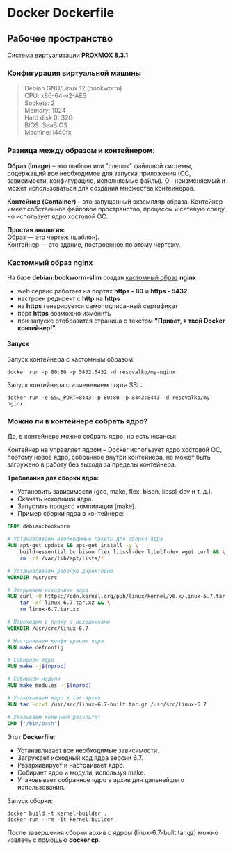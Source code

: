 # Docker Dockerfile

## Рабочее пространство
Система виртуализации **PROXMOX 8.3.1**  

### Конфигурация виртуальной машины
> Debian GNU/Linux 12 (bookworm)  
> CPU: x86-64-v2-AES  
> Sockets: 2  
> Memory: 1024  
> Hard disk 0: 32G  
> BIOS: SeaBIOS  
> Machine: i440fx  

### Разница между образом и контейнером:

**Образ (Image)** – это шаблон или "слепок" файловой системы, содержащий все необходимое для запуска приложения (ОС, зависимости, конфигурацию, исполняемые файлы). Он неизменяемый и может использоваться для создания множества контейнеров.  

**Контейнер (Container)** – это запущенный экземпляр образа. Контейнер имеет собственное файловое пространство, процессы и сетевую среду, но использует ядро хостовой ОС.

**Простая аналогия:**  
Образ — это чертеж (шаблон).  
Контейнер — это здание, построенное по этому чертежу.  

### Кастомный образ nginx

На базе **debian:bookworm-slim** создан [кастомный образ](https://github.com/Resovalko/Otus-Linux-Adm-Prof/blob/main/19-Docker%20Dockerfile/Dockerfile") **nginx**  

- web сервис работает на портах **https - 80** и **https - 5432**
- настроен редирект с **http** на **https**
- на **https** генерируется самоподписанный сертификат
- порт **https** возможно изменить
- при запуске отобразится страница с текстом **"Привет, я твой Docker контейнер!"**

#### Запуск
Запуск контейнера с кастомным образом:
```
docker run -p 80:80 -p 5432:5432 -d resovalko/my-nginx
```
Запуск контейнера с изменением порта SSL:
```
docker run -e SSL_PORT=8443 -p 80:80 -p 8443:8443 -d resovalko/my-nginx
```

### Можно ли в контейнере собрать ядро?

Да, в контейнере можно собрать ядро, но есть нюансы:  

Контейнер не управляет ядром – Docker использует ядро хостовой ОС, поэтому новое ядро, собранное внутри контейнера, не может быть загружено в работу без выхода за пределы контейнера.  

**Требования для сборки ядра:** 

- Установить зависимости (gcc, make, flex, bison, libssl-dev и т. д.).
- Скачать исходники ядра.
- Запустить процесс компиляции (make).
- Пример сборки ядра в контейнере:

```dockerfile
FROM debian:bookworm

# Устанавливаем необходимые пакеты для сборки ядра
RUN apt-get update && apt-get install -y \
    build-essential bc bison flex libssl-dev libelf-dev wget curl && \
    rm -rf /var/lib/apt/lists/*

# Устанавливаем рабочую директорию
WORKDIR /usr/src

# Загружаем исходники ядра
RUN curl -O https://cdn.kernel.org/pub/linux/kernel/v6.x/linux-6.7.tar.xz && \
    tar -xf linux-6.7.tar.xz && \
    rm linux-6.7.tar.xz

# Переходим в папку с исходниками
WORKDIR /usr/src/linux-6.7

# Настраиваем конфигурацию ядра
RUN make defconfig

# Собираем ядро
RUN make -j$(nproc)

# Собираем модули
RUN make modules -j$(nproc)

# Упаковываем ядро в tar-архив
RUN tar -czvf /usr/src/linux-6.7-built.tar.gz /usr/src/linux-6.7

# Указываем конечный результат
CMD ["/bin/bash"]
```

Этот **Dockerfile**:
- Устанавливает все необходимые зависимости.
- Загружает исходный код ядра версии 6.7.
- Разархивирует и настраивает ядро.
- Собирает ядро и модули, используя make.
- Упаковывает собранное ядро в архив для дальнейшего использования.

Запуск сборки:
```
docker build -t kernel-builder .
docker run --rm -it kernel-builder
```
После завершения сборки архив с ядром (linux-6.7-built.tar.gz) можно извлечь с помощью **docker cp**.